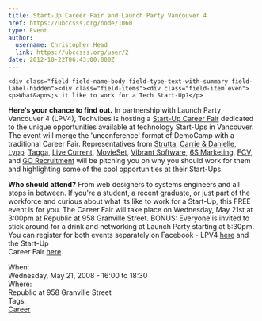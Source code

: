 ```yaml
---
title: Start-Up Career Fair and Launch Party Vancouver 4 
href: https://ubccsss.org/node/1060
type: Event
author:
  username: Christopher Head
  link: https://ubccsss.org/user/2
date: 2012-10-22T06:43:00.000Z
---
```



    <div class="field field-name-body field-type-text-with-summary field-label-hidden"><div class="field-items"><div class="field-item even"><p>What&apos;s it like to work for a Tech Start-Up?</p>
<p><b>Here&apos;s your chance to find out.</b> In partnership with Launch Party Vancouver 4 (LPV4), Techvibes is hosting a <a href="https://facebook.com/event.php?eid=48130170656&amp;ref=share">Start-Up Career Fair</a> dedicated to the unique opportunities available at technology Start-Ups in Vancouver. The event will merge the &apos;unconference&apos; format of DemoCamp with a traditional Career Fair. Representatives from <a href="http://strutta.com">Strutta</a>, <a href="http://carrieanddanielle.com">Carrie &amp; Danielle</a>,<br>
<a href="http://lypp.com">Lypp</a>, <a href="http://tagga.com">Tagga</a>, <a href="http://livecurrent.com">Live Current</a>, <a href="http://movieset.com/">MovieSet</a>, <a href="http://vibrant-software.com">Vibrant Software</a>, <a href="http://6smarketing.com">6S Marketing</a>, <a href="http://fcvtechnologies.ca">FCV</a>, and <a href="http://gorecruitment.com">GO Recruitment</a> will be pitching you on why you should work for them and highlighting some of the cool opportunities at their Start-Ups.</p>
<p><b>Who should attend?</b> From web designers to systems engineers and all stops in between. If you&apos;re a student, a recent graduate, or just part of the workforce and curious about what its like to work for a Start-Up, this FREE event is for you. The Career Fair will take place on Wednesday, May 21st at 3:00pm at Republic at 958 Granville Street. BONUS: Everyone is invited to stick around for a drink and networking at Launch Party starting at 5:30pm. You can register for both events separately on Facebook - LPV4 <a href="https://facebook.com/event.php?eid=11939557659">here</a> and the Start-Up<br>
Career Fair <a href="https://facebook.com/event.php?eid=48130170656">here</a>.</p>
</div></div></div><div class="field field-name-field-dates field-type-datetime field-label-above"><div class="field-label">When:&#xA0;</div><div class="field-items"><div class="field-item even"><span class="date-display-single">Wednesday, May 21, 2008 - <span class="date-display-range"><span class="date-display-start">16:00</span> to <span class="date-display-end">18:30</span></span></span></div></div></div><div class="field field-name-field-location field-type-text field-label-above"><div class="field-label">Where:&#xA0;</div><div class="field-items"><div class="field-item even">Republic at 958 Granville Street</div></div></div>    <footer>
    <div class="field field-name-field-tags field-type-taxonomy-term-reference field-label-above"><div class="field-label">Tags:&#xA0;</div><div class="field-items"><div class="field-item even"><a href="/career">Career</a></div></div></div>      </footer>
    